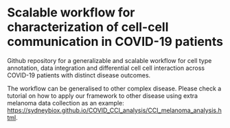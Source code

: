 # Scalable workflow for characterization of cell-cell communication in COVID-19 patients

Github repository for a generalizable and scalable workflow for cell type annotation, data integration and differential cell cell interaction across COVID-19 patients with distinct disease outcomes. 

The workflow can be generalised to other complex disease. Please check a tutorial on how to apply our framework to other disease using extra melanoma data collection as an example:
https://sydneybiox.github.io/COVID_CCI_analysis/CCI_melanoma_analysis.html.
